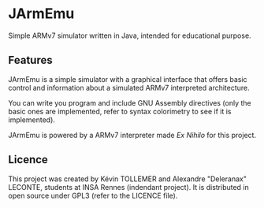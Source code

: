 # JArmEmu
Simple ARMv7 simulator written in Java, intended for educational purpose.

## Features
JArmEmu is a simple simulator with a graphical interface that offers basic control and information about a simulated
ARMv7 interpreted architecture.

You can write you program and include GNU Assembly directives (only the basic ones are implemented, refer to syntax 
colorimetry to see if it is implemented).

JArmEmu is powered by a ARMv7 interpreter made *Ex Nihilo* for this project.

## Licence
This project was created by Kévin TOLLEMER and Alexandre "Deleranax" LECONTE, students at INSA Rennes (indendant
project). It is distributed in open source under GPL3 (refer to the LICENCE file).